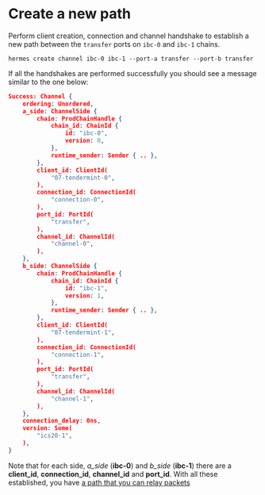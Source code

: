 # Create a new path

Perform client creation, connection and channel handshake to establish a new path between the `transfer` ports on `ibc-0` and `ibc-1` chains.

```shell
hermes create channel ibc-0 ibc-1 --port-a transfer --port-b transfer
```

If all the handshakes are performed successfully you should see a message similar to the one below:

```json
Success: Channel {
    ordering: Unordered,
    a_side: ChannelSide {
        chain: ProdChainHandle {
            chain_id: ChainId {
                id: "ibc-0",
                version: 0,
            },
            runtime_sender: Sender { .. },
        },
        client_id: ClientId(
            "07-tendermint-0",
        ),
        connection_id: ConnectionId(
            "connection-0",
        ),
        port_id: PortId(
            "transfer",
        ),
        channel_id: ChannelId(
            "channel-0",
        ),
    },
    b_side: ChannelSide {
        chain: ProdChainHandle {
            chain_id: ChainId {
                id: "ibc-1",
                version: 1,
            },
            runtime_sender: Sender { .. },
        },
        client_id: ClientId(
            "07-tendermint-1",
        ),
        connection_id: ConnectionId(
            "connection-1",
        ),
        port_id: PortId(
            "transfer",
        ),
        channel_id: ChannelId(
            "channel-1",
        ),
    },
    connection_delay: 0ns,
    version: Some(
        "ics20-1",
    ),
}

```

Note that for each side, *a_side* (__ibc-0__) and *b_side* (__ibc-1__) there are a __client_id__, __connection_id__, __channel_id__ and __port_id__. With all these established, you have [a path that you can relay packets](./existing-path.md) 
